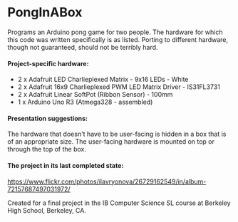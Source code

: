 # PongInABox
Programs an Arduino pong game for two people.
The hardware for which this code was written specifically is as listed. Porting to different hardware, though not guaranteed, should not be terribly hard.

#### Project-specific hardware:
   * 2 x Adafruit LED Charlieplexed Matrix - 9x16 LEDs - White
   * 2 x Adafruit 16x9 Charlieplexed PWM LED Matrix Driver - IS31FL3731
   * 2 x Adafruit Linear SoftPot (Ribbon Sensor) - 100mm
   * 1 x Arduino Uno R3 (Atmega328 - assembled)

#### Presentation suggestions:
The hardware that doesn't have to be user-facing is hidden in a box that is of an appropriate size. The user-facing hardware is mounted on top or through the top of the box.

#### The project in its last completed state:
https://www.flickr.com/photos/ilavryonova/26729162549/in/album-72157687497031972/


Created for a final project in the IB Computer Science SL course at Berkeley High School, Berkeley, CA.
